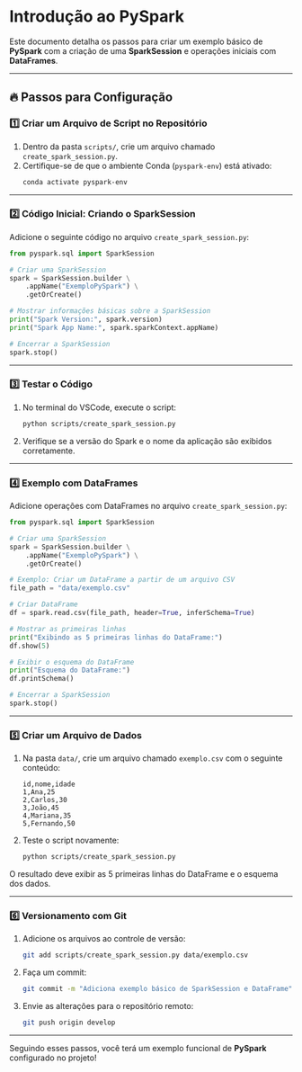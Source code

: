 # Introdução ao PySpark

Este documento detalha os passos para criar um exemplo básico de **PySpark** com a criação de uma **SparkSession** e operações iniciais com **DataFrames**.

---

## 🔥 Passos para Configuração

### 1️⃣ Criar um Arquivo de Script no Repositório
1. Dentro da pasta `scripts/`, crie um arquivo chamado `create_spark_session.py`.
2. Certifique-se de que o ambiente Conda (`pyspark-env`) está ativado:
   ```bash
   conda activate pyspark-env
   ```

---

### 2️⃣ Código Inicial: Criando o SparkSession
Adicione o seguinte código no arquivo `create_spark_session.py`:

```python
from pyspark.sql import SparkSession

# Criar uma SparkSession
spark = SparkSession.builder \
    .appName("ExemploPySpark") \
    .getOrCreate()

# Mostrar informações básicas sobre a SparkSession
print("Spark Version:", spark.version)
print("Spark App Name:", spark.sparkContext.appName)

# Encerrar a SparkSession
spark.stop()
```

---

### 3️⃣ Testar o Código
1. No terminal do VSCode, execute o script:
   ```bash
   python scripts/create_spark_session.py
   ```
2. Verifique se a versão do Spark e o nome da aplicação são exibidos corretamente.

---

### 4️⃣ Exemplo com DataFrames
Adicione operações com DataFrames no arquivo `create_spark_session.py`:

```python
from pyspark.sql import SparkSession

# Criar uma SparkSession
spark = SparkSession.builder \
    .appName("ExemploPySpark") \
    .getOrCreate()

# Exemplo: Criar um DataFrame a partir de um arquivo CSV
file_path = "data/exemplo.csv"

# Criar DataFrame
df = spark.read.csv(file_path, header=True, inferSchema=True)

# Mostrar as primeiras linhas
print("Exibindo as 5 primeiras linhas do DataFrame:")
df.show(5)

# Exibir o esquema do DataFrame
print("Esquema do DataFrame:")
df.printSchema()

# Encerrar a SparkSession
spark.stop()
```

---

### 5️⃣ Criar um Arquivo de Dados
1. Na pasta `data/`, crie um arquivo chamado `exemplo.csv` com o seguinte conteúdo:
   ```csv
   id,nome,idade
   1,Ana,25
   2,Carlos,30
   3,João,45
   4,Mariana,35
   5,Fernando,50
   ```

2. Teste o script novamente:
   ```bash
   python scripts/create_spark_session.py
   ```

O resultado deve exibir as 5 primeiras linhas do DataFrame e o esquema dos dados.

---

### 6️⃣ Versionamento com Git
1. Adicione os arquivos ao controle de versão:
   ```bash
   git add scripts/create_spark_session.py data/exemplo.csv
   ```
2. Faça um commit:
   ```bash
   git commit -m "Adiciona exemplo básico de SparkSession e DataFrame"
   ```
3. Envie as alterações para o repositório remoto:
   ```bash
   git push origin develop
   ```

---

Seguindo esses passos, você terá um exemplo funcional de **PySpark** configurado no projeto!

